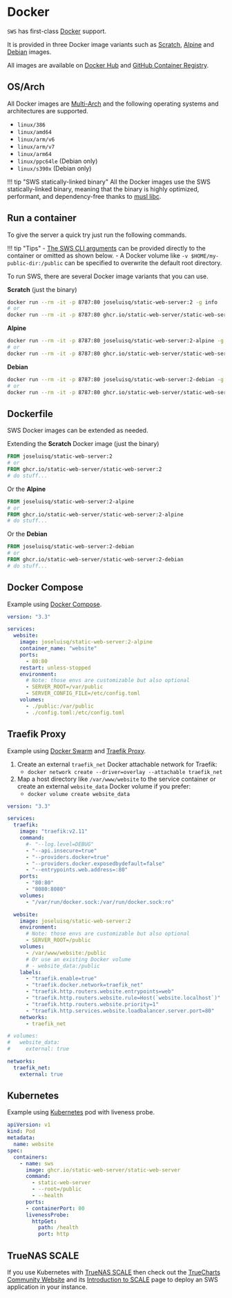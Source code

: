 # Docker

`SWS` has first-class [Docker](https://docs.docker.com/get-started/overview/) support.

It is provided in three Docker image variants such as [Scratch](https://hub.docker.com/_/scratch), [Alpine](https://hub.docker.com/_/alpine) and [Debian](https://hub.docker.com/_/debian) images.

All images are available on [Docker Hub](https://hub.docker.com/r/joseluisq/static-web-server/) and [GitHub Container Registry](https://github.com/static-web-server/static-web-server/pkgs/container/static-web-server).

## OS/Arch

All Docker images are [Multi-Arch](https://www.docker.com/blog/how-to-rapidly-build-multi-architecture-images-with-buildx/) and the following operating systems and architectures are supported.

- `linux/386`
- `linux/amd64`
- `linux/arm/v6`
- `linux/arm/v7`
- `linux/arm64`
- `linux/ppc64le` (Debian only)
- `linux/s390x` (Debian only)

!!! tip "SWS statically-linked binary"
    All the Docker images use the SWS statically-linked binary, meaning that the binary is highly optimized, performant, and dependency-free thanks to [musl libc](https://www.musl-libc.org/).

## Run a container

To give the server a quick try just run the following commands.

!!! tip "Tips"
    - [The SWS CLI arguments](../configuration/command-line-arguments.md) can be provided directly to the container or omitted as shown below.
    - A Docker volume like `-v $HOME/my-public-dir:/public` can be specified to overwrite the default root directory.

To run SWS, there are several Docker image variants that you can use.

**Scratch** (just the binary)

```sh
docker run --rm -it -p 8787:80 joseluisq/static-web-server:2 -g info
# or
docker run --rm -it -p 8787:80 ghcr.io/static-web-server/static-web-server:2 -g info
```

**Alpine**

```sh
docker run --rm -it -p 8787:80 joseluisq/static-web-server:2-alpine -g info
# or
docker run --rm -it -p 8787:80 ghcr.io/static-web-server/static-web-server:2-alpine -g info
```

**Debian**

```sh
docker run --rm -it -p 8787:80 joseluisq/static-web-server:2-debian -g info
# or
docker run --rm -it -p 8787:80 ghcr.io/static-web-server/static-web-server:2-debian -g info
```

## Dockerfile

SWS Docker images can be extended as needed.

Extending the **Scratch** Docker image (just the binary)

```Dockerfile
FROM joseluisq/static-web-server:2
# or
FROM ghcr.io/static-web-server/static-web-server:2
# do stuff...
```

Or the **Alpine**

```Dockerfile
FROM joseluisq/static-web-server:2-alpine
# or
FROM ghcr.io/static-web-server/static-web-server:2-alpine
# do stuff...
```

Or the **Debian**

```Dockerfile
FROM joseluisq/static-web-server:2-debian
# or
FROM ghcr.io/static-web-server/static-web-server:2-debian
# do stuff...
```

## Docker Compose

Example using [Docker Compose](https://docs.docker.com/compose/).

```yaml
version: "3.3"

services:
  website:
    image: joseluisq/static-web-server:2-alpine
    container_name: "website"
    ports:
      - 80:80
    restart: unless-stopped
    environment:
      # Note: those envs are customizable but also optional
      - SERVER_ROOT=/var/public
      - SERVER_CONFIG_FILE=/etc/config.toml
    volumes:
      - ./public:/var/public
      - ./config.toml:/etc/config.toml
```

## Traefik Proxy

Example using [Docker Swarm](https://docs.docker.com/engine/swarm/) and [Traefik Proxy](https://traefik.io/traefik/).

1. Create an external `traefik_net` Docker attachable network for Traefik:
    - `docker network create --driver=overlay --attachable traefik_net`
2. Map a host directory like `/var/www/website` to the service container or create an external `website_data` Docker volume if you prefer:
    - `docker volume create website_data`

```yaml
version: "3.3"

services:
  traefik:
    image: "traefik:v2.11"
    command:
      #- "--log.level=DEBUG"
      - "--api.insecure=true"
      - "--providers.docker=true"
      - "--providers.docker.exposedbydefault=false"
      - "--entrypoints.web.address=:80"
    ports:
      - "80:80"
      - "8080:8080"
    volumes:
      - "/var/run/docker.sock:/var/run/docker.sock:ro"

  website:
    image: joseluisq/static-web-server:2
    environment:
      # Note: those envs are customizable but also optional
      - SERVER_ROOT=/public
    volumes:
      - /var/www/website:/public
      # Or use an existing Docker volume
      # - website_data:/public
    labels:
      - "traefik.enable=true"
      - "traefik.docker.network=traefik_net"
      - "traefik.http.routers.website.entrypoints=web"
      - "traefik.http.routers.website.rule=Host(`website.localhost`)"
      - "traefik.http.routers.website.priority=1"
      - "traefik.http.services.website.loadbalancer.server.port=80"
    networks:
      - traefik_net

# volumes:
#   website_data:
#     external: true

networks:
  traefik_net:
    external: true
```

## Kubernetes

Example using [Kubernetes](https://kubernetes.io/docs/tasks/configure-pod-container/configure-liveness-readiness-startup-probes/) pod with liveness probe.

```yaml
apiVersion: v1
kind: Pod
metadata:
  name: website
spec:
  containers:
    - name: sws
      image: ghcr.io/static-web-server/static-web-server
      command:
        - static-web-server
        - --root=/public
        - --health
      ports:
      - containerPort: 80
      livenessProbe:
        httpGet:
          path: /health
          port: http
```

## TrueNAS SCALE

If you use Kubernetes with [TrueNAS SCALE](https://www.truenas.com/truenas-scale/) then check out the [TrueCharts Community Website](https://truecharts.org/charts/stable/static-web-server/) and its [Introduction to SCALE](https://truecharts.org/manual/SCALE/guides/scale-intro) page to deploy an SWS application in your instance.  
